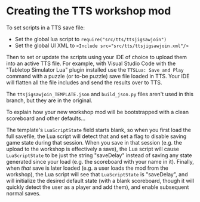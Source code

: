 # Creating the TTS workshop mod

To set scripts in a TTS save file:

- Set the global lua script to `require("src/tts/ttsjigsawjoin")`
- Set the global UI XML to `<Include src="src/tts/ttsjigsawjoin.xml"/>`

Then to set or update the scripts using your IDE of choice to upload them into an active TTS file. For example, with Visual Studio Code with the "Tabletop Simulator Lua" plugin installed use the `TTSLua: Save and Play` command with a puzzle (or to-be puzzle) save file loaded in TTS. Your IDE will flatten all the file includes and send the results over to TTS.

The `ttsjigsawjoin_TEMPLATE.json` and `build_json.py` files aren't used in this branch, but they are in the original.

To explain how your new workshop mod will be bootstrapped with a clean scoreboard and other defaults...

The template's `LuaScriptState` field starts blank, so when you first load the full savefile, the Lua script will detect that and set a flag to disable saving game state during that session. When you save in that session (e.g. the upload to the workshop is effectively a save), the Lua script will cause `LuaScriptState` to be just the string "saveDelay" instead of saving any state generated since your load (e.g. the scoreboard with your name in it). Finally, when *that* save is later loaded (e.g. a user loads the mod from the workshop), the Lua script will see that `LuaScriptState` is "saveDelay", and will initialize the desired default state (with a blank scoreboard, though it will quickly detect the user as a player and add them), and enable subsequent normal saves.

